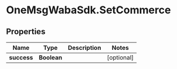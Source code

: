 # OneMsgWabaSdk.SetCommerce

## Properties

Name | Type | Description | Notes
------------ | ------------- | ------------- | -------------
**success** | **Boolean** |  | [optional] 


